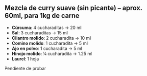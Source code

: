 ## Mezcla de curry suave (sin picante) – aprox. 60ml, para 1kg de carne

- **Cúrcuma**: 4 cucharaditas → 20 ml
- **Sal**: 3 cucharaditas → 15 ml
- **Cilantro molido**: 2 cucharadita → 10 ml
- **Comino molido**: 1 cucharadita → 5 ml
- **Ajo en polvo**: 1 cucharadita → 5 ml
- **Hinojo molido**: ¼ cucharadita → 1.25 ml
- **Laurel**: 1 hoja


Pendiente de probar

